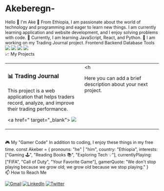 # Akeberegn-
Hello 👋 I'm Ake  🚀  From Ethiopia, I am passionate about the world of technology and programming and eager to learn new things. I am currently learning application and website development, and I enjoy solving problems with code.  🌱 Currently, I am learning JavaScript, React, and Python.  💼 I am working on my Trading Journal project.  Frontend  Backend  Database  Tools  <img src="https://skillicons.dev/icons?i=html,css,js" />  <img src="https://skillicons.dev/icons?i=nodejs,python" />  <img src="https://skillicons.dev/icons?i=mongodb,firebase" />  <img src="https://skillicons.dev/icons?i=git,github,vscode" />  <br/>  📈 My Projects  <table width="100%"> <tr> <td width="50%" valign="top"> <h3>📊 Trading Journal</h3> <p>This project is a web application that helps traders record, analyze, and improve their trading performance.</p> <p> <a href=" target="_blank"> <img src="https://img.shields.io/badge/GitHub-View%20on%20GitHub-181717?style=for-the-badge&logo=github"/> </a> </p> </td> <td width="50%" valign="top"> <h <p>Here you can add a brief description about your next project.</p> <p> <!-- <a href="[Insert your project's GitHub link here]" target="_blank"> <img src="https://img.shields.io/badge/GitHub-View%20on%20GitHub-181717?style=for-the-badge&logo=github"/> </a> --> </p> </td> </tr> </table>  <br/>  🎮 My "Gamer Code" In addition to coding, I enjoy these things in my free time.  const Akeber = {   pronouns: "he" | "him",   country: "Ethiopia",   interests: ["Gaming 🕹️", "Reading Books 📚", "Exploring Tech 💡"],   currentlyPlaying: ["FIFA", "Call of Duty", "Your Favorite Game"],   gamerQuote: "We don't stop playing because we grow old; we grow old because we stop playing." }  <br/>  📫 How to Reach Me  <p align="left"> <a href="mailto:akeberegnaweke@gmail.com" target="_blank"><img src="https://img.shields.io/badge/Gmail-D14836?style=for-the-badge&logo=gmail&logoColor=white" alt="Gmail"/></a> <a href="[Insert your LinkedIn profile link here]" target="_blank"><img src="https://img.shields.io/badge/LinkedIn-0077B5?style=for-the-badge&logo=linkedin&logoColor=white" alt="LinkedIn"/></a> <a href="https://x.com/AkeEtn?s=09" target="_blank"><img src="https://img.shields.io/badge/Twitter-1DA1F2?style=for-the-badge&logo=twitter&logoColor=white" alt="Twitter"/></a> </p>
